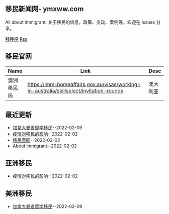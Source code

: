 ## 移民新闻网- ymxww.com
All about immigrant.
关于移民的信息，政策、变动、案例等。欢迎在 Issues 分享。

[移民吧](http://ymxww.com)
[Rss](https://raw.githubusercontent.com/jdzj/immi/master/feed.xml)
## 移民官网
| Name | Link | Desc | 
 | ---- | ---- | ---- |
| 澳洲移民局 | https://immi.homeaffairs.gov.au/visas/working-in-australia/skillselect/invitation-rounds | 澳大利亚 |
## 最近更新
- [加拿大曼省留学移民](https://github.com/jdzj/immi/issues/4)--2022-02-09
- [疫情对移民的影响](https://github.com/jdzj/immi/issues/3)--2022-02-02
- [移民官网](https://github.com/jdzj/immi/issues/2)--2022-02-02
- [About immigrant](https://github.com/jdzj/immi/issues/1)--2022-02-02
## 亚洲移民
- [疫情对移民的影响](https://github.com/jdzj/immi/issues/3)--2022-02-02
## 美洲移民
- [加拿大曼省留学移民](https://github.com/jdzj/immi/issues/4)--2022-02-09
